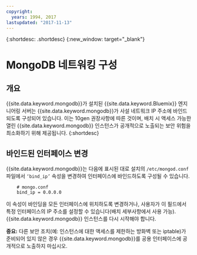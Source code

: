 ```yaml
---
copyright:
  years: 1994, 2017
lastupdated: "2017-11-13"
---
```


{:shortdesc: .shortdesc}
{:new_window: target="_blank"}

# MongoDB 네트워킹 구성

## 개요

{{site.data.keyword.mongodb}}가 설치된 {{site.data.keyword.Bluemix}} 엔지니어링 서버는 {{site.data.keyword.mongodb}}가 사설 네트워크 IP 주소에 바인드되도록 구성되어 있습니다. 이는 10gen 권장사항에 따른 것이며, 배치 시 액세스 가능한 열린 {{site.data.keyword.mongodb}} 인스턴스가 공개적으로 노출되는 보안 위험을 최소화하기 위해 제공됩니다.
{:shortdesc}

## 바인드된 인터페이스 변경

{{site.data.keyword.mongodb}}는 다음에 표시된 대로 설치의 `/etc/mongod.conf` 파일에서 `‘bind_ip’` 속성을 변경하여 인터페이스에 바인드하도록 구성될 수 있습니다.

        # mongo.conf
        bind_ip = 0.0.0.0  

이 속성이 바인딩을 모든 인터페이스에 위치하도록 변경하거나, 사용자가 이 필드에서 특정 인터페이스의 IP 주소를 설정할 수 있습니다(배치 세부사항에서 사용 가능). {{site.data.keyword.mongodb}} 인스턴스를 다시 시작해야 합니다.

**중요:** 다른 보안 조치(예: 인스턴스에 대한 액세스를 제한하는 방화벽 또는 iptable)가 준비되어 있지 않은 경우 {{site.data.keyword.mongodb}}를 공용 인터페이스에 공개적으로 노출하지 마십시오.
